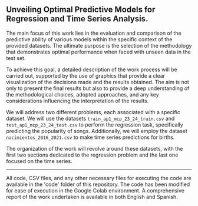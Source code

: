 Unveiling Optimal Predictive Models for Regression and Time Series Analysis.
 ---------------------------------------
The main focus of this work lies in the evaluation and comparison of the predictive ability of various models within the specific context of the provided datasets. The ultimate purpose is the selection of the methodology that demonstrates optimal performance when faced with unseen data in the test set. 

To achieve this goal, a detailed description of the work process will be carried out, supported by the use of graphics that provide a clear visualization of the decisions made and the results obtained. The aim is not only to present the final results but also to provide a deep understanding of the methodological choices, adopted approaches, and any key considerations influencing the interpretation of the results. 

We will address two different problems, each associated with a specific dataset. We will use the datasets `train_ap1_mcp_23_24_train.csv` and `test_ap1_mcp_23_24_test.csv` to perform the regression task, specifically predicting the popularity of songs. Additionally, we will employ the dataset `nacimientos_2016_2021.csv` to make time series predictions for births. 

The organization of the work will revolve around these datasets, with the first two sections dedicated to the regression problem and the last one focused on the time series.

 ---------------------------------------
All code, CSV files, and any other necessary files for executing the code are available in the 'code' folder of this repository. The code has been modified for ease of execution in the Google Colab environment. A comprehensive report of the work undertaken is available in both English and Spanish.
